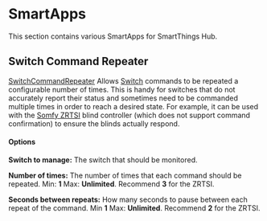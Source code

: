 # SmartApps
This section contains various SmartApps for SmartThings Hub.


## Switch Command Repeater ##
[SwitchCommandRepeater](SwitchCommandRepeater.groovy) Allows [Switch](http://docs.smartthings.com/en/latest/capabilities-reference.html#switch) commands to be repeated a configurable number of times. This is handy for switches that do not accurately report their status and sometimes need to be commanded multiple times in order to reach a desired state. For example, it can be used with the [Somfy ZRTSI](http://a.co/gTMFagf) blind controller (which does not support command confirmation) to ensure the blinds actually respond.

#### Options ####
**Switch to manage:** The switch that should be monitored.

**Number of times:** The number of times that each command should be repeated. Min: **1** Max: **Unlimited**. Recommend **3** for the ZRTSI.

**Seconds between repeats:** How many seconds to pause between each repeat of the command. Min **1** Max: **Unlimited**. Recommend **2** for the ZRTSI.